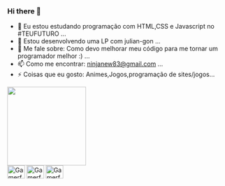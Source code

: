 ### Hi there 👋

- 🔭 Eu estou estudando programação com HTML,CSS e Javascript no #TEUFUTURO ...
- 👯 Estou desenvolvendo uma LP com julian-gon ...
- 💬 Me fale sobre: Como devo melhorar meu código para me tornar um programador melhor :) ...
- 📫 Como me encontrar: ninjanew83@gmail.com ...
- ⚡ Coisas que eu gosto:  Animes,Jogos,programação de sites/jogos...


<div>
  <img height="180em" border-style:none src="https://github-readme-stats.vercel.app/api?username=Gamerfoxninja&show_icons=true&theme=synthwave">

  

</div>


<div style="display:inline-block">
<img align="center" alt="Gamerfoxninja_HTML5" height="30" width="40" src="https://cdn.jsdelivr.net/gh/devicons/devicon/icons/html5/html5-plain.svg" />

<img align="center" alt="Gamerfoxninja_HTML5" height="30" width="40" src="https://cdn.jsdelivr.net/gh/devicons/devicon/icons/css3/css3-plain.svg" />

<img align="center" alt="Gamerfoxninja_HTML5" height="30" width="40" src="https://cdn.jsdelivr.net/gh/devicons/devicon/icons/javascript/javascript-plain.svg" />


</div>



